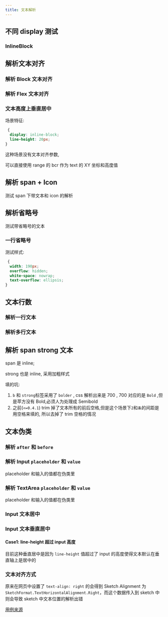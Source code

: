 ```yaml
---
title: 文本解析
---
```


## 不同 display 测试

### InlineBlock

<code src="./demos/Text/SpanInlineBlock.tsx"></code>

## 解析文本对齐

### 解析 Block 文本对齐

<code src="./demos/Text/BlockAlign.tsx"></code>

### 解析 Flex 文本对齐

<code src="./demos/Text/FlexAlign.tsx"></code>

### 文本高度上垂直居中

场景特征:

```css
 {
  display: inline-block;
  line-height: 20px;
}
```

这种场景没有文本对齐参数,

可以直接使用 range 的 bcr 作为 text 的 XY 坐标和高度值

<code src="./demos/Text/TagInlineBlock.tsx"></code>

## 解析 span + Icon

测试 span 下带文本和 icon 的解析

<code src="./demos/Text/SpanIcon.tsx"></code>

## 解析省略号

测试带省略号的文本

### 一行省略号

测试样式:

```css
 {
  width: 190px;
  overflow: hidden;
  white-space: nowrap;
  text-overflow: ellipsis;
}
```

<code src="./demos/Text/Ellipsis.tsx"></code>

## 文本行数

### 解析一行文本

<code src="./demos/Text/SpanLinkRow.tsx"></code>

### 解析多行文本

<code src="./demos/Text/MutliLine.tsx"></code>

## 解析 span strong 文本

span 是 inline;

strong 也是 inline, 采用加粗样式

<code src="./demos/Text/Span.tsx"></code>

填的坑:

1. `b` 和 `strong`标签采用了 `bolder` , css 解析出来是 700 , 700 对应的是 `Bold` ,但是苹方没有 Bold,必须人为处理成 Semibold
2. 之前(`<=0.4.1`) trim 掉了文本所有的前后空格,但是这个场景下`2`和`条`的间距是用空格来填的, 所以去掉了 trim 空格的情况

## 文本伪类

### 解析 `after` 和 `before`

<code src="./demos/Text/Label.tsx"></code>

### 解析 Input `placeholder` 和 `value`

placeholder 和输入的值都在伪类里

<code src="./demos/Text/Input.tsx"></code>

### 解析 TextArea `placeholder` 和 `value`

placeholder 和输入的值都在伪类里

<code src="./demos/Text/TextArea.tsx"></code>

### Input 文本居中

<code src="./demos/Text/InputAligin.tsx"></code>

### Input 文本垂直居中

#### Case1: line-height 超过 input 高度

目前这种垂直居中是因为 `line-height` 值超过了 input 的高度使得文本默认在垂直轴上是居中的

<code src="./demos/Text/InputVerticalAligin.tsx"></code>

### 文本对齐方式

原来在网页中设置了 `text-align: right` 的会得到 Sketch Alignment 为 `SketchFormat.TextHorizontalAlignment.Right`，而这个数据传入到 sketch 中则会导致 sketch 中文本位置的解析出错

[用例来源](https://github.com/ant-design/html2sketch/issues/51)

<code src="./demos/Text/TextAlignment/index.tsx"></code>
